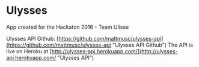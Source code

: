 # Ulysses

App created for the Hackaton 2016 - Team Ulisse

Ulysses API Github: [https://github.com/mattmusc/ulysses-api](https://github.com/mattmusc/ulysses-api "Ulysses API Github")
The API is live on Heroku at [http://ulysses-api.herokuapp.com/](http://ulysses-api.herokuapp.com/ "Ulysses API")
